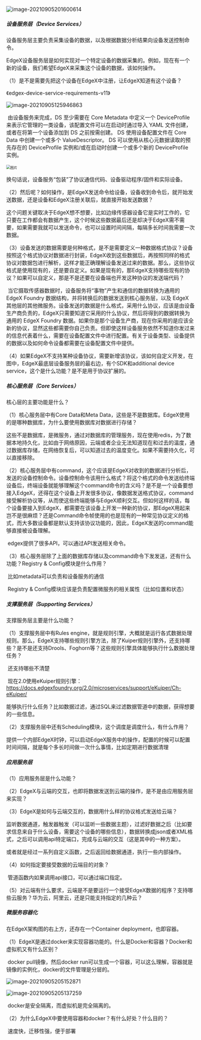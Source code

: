 ![image-20210905201600614](../img/基本概念及问题/image-20210905201600614.png)

##### 设备服务层（Device Services）

设备服务层主要负责采集设备的数据，以及根据数据分析结果向设备发送控制命令。

EdgeX设备服务层是如何实现对一个特定设备的数据采集的。例如，现在有一个新的设备，我们希望EdgeX来采集这个设备的数据，该如何操作。

（1）是不是需要先把这个设备在EdgeX中注册，让EdgeX知道有这个设备？

《edgex-device-service-requirements-v11》

![image-20210905125946863](../img/基本概念及问题/image-20210905125946863.png)

​	由设备服务来完成，DS 至少需要在 Core Metadata 中定义一个 DeviceProfile 来表示它管理的一类设备，该配置文件可以在启动时通过导入 YAML 文件创建，或者在将第一个设备添加到 DS 之前按需创建。 DS 使用设备配置文件在 Core Data 中创建一个或多个 ValueDescriptor。 DS 可以使用从核心元数据读取的预先存在的 DeviceProfile 实例和/或在启动时创建一个或多个新的 DeviceProfile 实例。

​	<img src="../img/基本概念及问题/EdgeX_DeviceServiceAbstraction.png" alt="图片" style="zoom: 67%;" />

​	换句话说，设备服务“包装”了协议通信代码、设备驱动程序/固件和实际设备。

（2）然后呢？如何操作，是EdgeX发送命令给设备，设备收到命令后，就开始发送数据，还是设备和EdgeX注册关联后，就直接开始发送数据？

​	这个问题关键取决于EdgeX想不想要，比如边缘传感器设备它是实时工作的，它只要在工作都会有数据产生，这个时候这些数据最后还是却决于EdgeX需不需要，如果需要我就可以发送命令，也可以设置时间间隔，每隔多长时间我需要一次数据。

（3）设备发送的数据需要是何种格式，是不是需要定义一种数据格式协议？设备按照这个格式协议对数据进行封装，EdgeX收到这些数据后，再按照同样的格式协议对数据包进行解析，这样才能正确理解设备发送过来的数据。那么，这些协议格式是使用现有的，还是要自定义。如果是现有的，那EdgeX支持哪些现有的协议？如果可以自定义，那是不是还要在设备端也开发这种协议的发送端代码？

​	当它摄取传感器数据时，设备服务将“事物”产生和通信的数据转换为通用的 EdgeX Foundry 数据结构，并将转换后的数据发送到核心服务层，以及 EdgeX 其他层的其他微服务。设备发送的数据是什么格式，采用什么协议，应该是由设备生产商负责的，EdgeX只需要知道它采用的什么协议，然后将得到的数据转换为通用的 EdgeX Foundry 数据。如果你是那个设备生产商，现在你采用的是应该全新的协议，显然这些都需要你自己负责。但即使这样设备服务依然不知道你发过来的信息代表着什么，需要在设备配置文件中进行配置。有关于设备类型、设备提供的数据以及如何命令设备都需要在设备配置文件中提供。

（4）如果EdgeX不支持某种设备协议，需要新增该协议，该如何自定义开发，在图中，EdgeX最底层设备服务层的最右边，有个SDK和additional device service，这个是什么功能？是不是用于协议扩展的。

##### 核心服务层（Core Services）

核心层的主要功能是什么？

（1）核心服务层中有Core Data和Meta Data，这些是不是数据库。EdgeX使用的是哪种数据库，为什么要使用数据库对数据进行存储？

​	这些不是数据库，是微服务，通过对数据库的管理服务，现在使用redis，为了数据本地持久化，比如由于网络原因，云端或者企业无法知道现在和过去的温度，通过数据库存储，在网络恢复后，可以知道过去的温度变化。如果不需要持久化，可以直接移除。

（2）核心服务层中有command，这个应该是EdgeX对收到的数据进行分析后，发送的设备控制命令。设备控制命令该用什么格式？将这个格式的命令发送给终端设备后，终端设备就能够理解这个command命令的含义吗？是不是一个设备要想接入EdgeX，还得在这个设备上开发很多协议，像数据发送格式协议，command接受解析协议等，从而使这些终端能够与EdgeX顺利交互。但如何这样的话，每个设备要接入到EdgeX，都需要在该设备上开发一种新的协议，那EdgeX用起来岂不是很麻烦？还是Command命令帧使用的也是现有的一种常见协议定义的格式，而大多数设备都是默认支持该协议功能的，因此，EdgeX发送的command能够直接被设备理解。

​	edgex提供了很多API，可以通过API发送相关命令。

（3）核心服务层除了上面的数据库存储以及command命令下发发送，还有什么功能？Registry & Config模块是什么作用？

​	比如metadata可以负责和设备服务的通信

​	Registry & Config模块应该是负责配置微服务的相关属性（比如位置和状态）

##### 支撑服务层（Supporting Services）

支撑服务层主要是什么功能？

（1）支撑服务层中有Rules engine，就是规则引擎，大概就是运行各式数据处理规则。那么，EdgeX支持哪些规则引擎方法，除了Kuiper规则引擎外，还支持哪些？是不是还支持Drools、Foghorn等？这些规则引擎具体能够执行什么数据处理任务？

​	还支持哪些不清楚

​	现在2.0使用eKuiper规则引擎：https://docs.edgexfoundry.org/2.0/microservices/support/eKuiper/Ch-eKuiper/

​	能够执行什么任务？比如数据过滤，通过SQL来过滤数据管道中的数据，获得想要的一些信息。

（2）支撑服务层中还有Scheduling模块，这个调度是调度什么，有什么作用？

​	提供一个内部EdgeX时钟，可以启动EdgeX服务中的操作，配置的时候可以配置时间间隔，就是每个多长时间做一次什么事情，比如定期进行数据清理

##### 应用服务层

（1）应用服务层是什么功能？

（2）EdgeX与云端的交互，也即将数据发送到云端的操作，是不是由应用服务层来实现？

（3）EdgeX是如何与云端交互的，数据用什么样的协议格式发送给云端？

​	监听数据通道，触发器触发（可以监听一些数据主题），过滤好数据之后（比如要求信息来自于什么设备，需要这个设备的哪些信息），数据转换成json或者XML格式，之后可以调用api特定端口，完成与云端的交互（这是其中的一种方案）。

​	或者就是经过一系列自定义函数，之后返回给数据通道，执行一些内部操作。

（4）如何指定要接受数据的云端目的对象？

​	管道函数内如果调用api接口，可以通过端口指定。

（5）对云端有什么要求，云端是不是要运行一个接受EdgeX数据的程序？支持哪些云服务？华为云，阿里云，还是只能支持指定的几种云？

##### 微服务容器化

在EdgeX架构图的右上方，还存在一个Container deployment，也即容器。

（1）EdgeX是通过docker来实现容器功能的。什么是Docker和容器？Docker和虚拟机又有什么区别？

​	docker pull镜像，然后docker run可以生成一个容器，可以这么理解，容器就是镜像的实例化，docker的文件管理是分层的。

![image-20210905205152871](../img/基本概念及问题/image-20210905205152871.png)

![image-20210905205137259](../img/基本概念及问题/image-20210905205137259.png)

​	docker是安全隔离，而虚拟机是完全隔离的。

（2）为什么EdgeX中要使用容器和docker？有什么好处？什么目的？

​	 速度快，迁移性强，便于部署